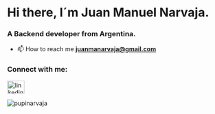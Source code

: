 <h1 align="left">Hi there, I´m Juan Manuel Narvaja.</h1>
<h3 align="left">A Backend developer from Argentina.</h3>

- 📫 How to reach me **juanmanarvaja@gmail.com**

<h3 align="left">Connect with me:</h3>
<p align="left">
<a href="https://www.linkedin.com/in/juan-manuel-narvaja/" target="_blank"><img align="center" src="https://raw.githubusercontent.com/rahuldkjain/github-profile-readme-generator/master/src/images/icons/Social/linked-in-alt.svg" alt="linkedin.com/in/juan-manuel-narvaja-17b831206" height="30" width="40" /></a>
</p>



<p><img align="left" src="https://github-readme-stats.vercel.app/api/top-langs?username=pupinarvaja&show_icons=true&locale=en&layout=compact" alt="pupinarvaja" /></p>
